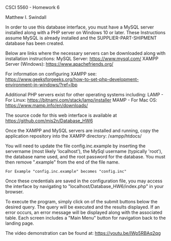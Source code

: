 CSCI 5560 - Homework 6

Matthew I. Swindall


In order to use this database interface, you must have a MySQL server installed along with a PHP server 
on Windows 10 or later. These Instructions assume MySQL is already installed and the
SUPPLIER-PART-SHIPMENT database has been created.

Below are links where the necessary servers can be downloaded along with installation instructions:
	MySQL Server:			https://www.mysql.com/
	XAMPP Server (Windows):		https://www.apachefriends.org/

For information on configuring XAMPP see:
	https://www.geeksforgeeks.org/how-to-set-php-development-environment-in-windows/?ref=lbp

Additional PHP servers exist for other operating systems including:
	LAMP - For Linux:	https://bitnami.com/stack/lamp/installer
	MAMP - For Mac OS:	https://www.mamp.info/en/downloads/

The source code for this web interface is available at https://github.com/mis2n/Database_HW6

Once the XAMPP and MySQL servers are installed and running, copy the application repository into the
XAMPP directory: /xampp/htdocs/	

You will need to update the file config.inc.example by inserting the servername (most likely 'localhost'), the 
MySql username (typically 'root'), the database name used, and the root password for the database. You must
then remove ".example" from the end of the file name.

	For Example "config.inc.example" becomes "config.inc"

Once these credentials are saved in the configuration file, you may access the interface by navigating
to "localhost/Database_HW6/index.php" in your browser. 

To execute the program, simply click on of the submit buttons below the desired query. The query will
be executed and the results displayed. If an error occurs, an error message will be displayed along with 
the associated table. Each screen includes a "Main Menu" button for navigation back to the landing page.

The video demonstration can be found at: https://youtu.be/lWp5RBAq2qg

